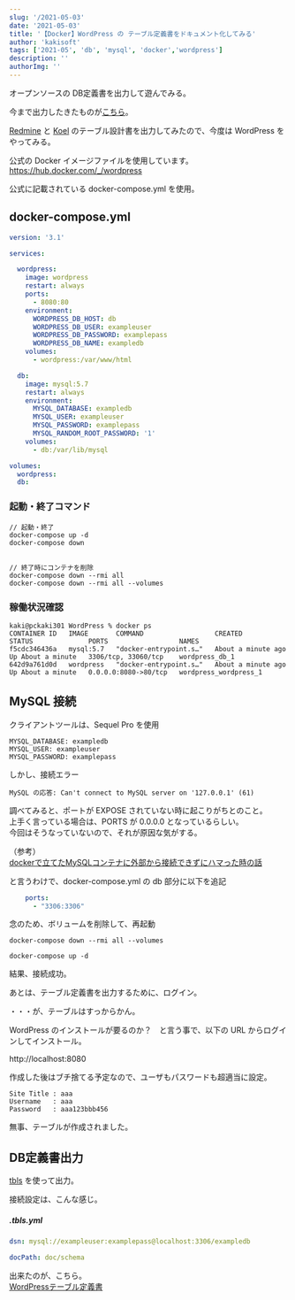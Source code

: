 ```yaml
---
slug: '/2021-05-03'
date: '2021-05-03'
title: '【Docker】WordPress の テーブル定義書をドキュメント化してみる'
author: 'kakisoft'
tags: ['2021-05', 'db', 'mysql', 'docker','wordpress']
description: ''
authorImg: ''
---
```


オープンソースの DB定義書を出力して遊んでみる。  

今まで出力したきたものが[こちら](https://github.com/kakisoft/variety-of-tables-scheme-documentations)。

[Redmine](https://github.com/kakisoft/variety-of-tables-scheme-documentations/blob/main/Redmine/tbls/doc/schema/README.md) と [Koel](https://github.com/kakisoft/variety-of-tables-scheme-documentations/blob/main/Koel/tbls/doc/schema/README.md) のテーブル設計書を出力してみたので、今度は WordPress をやってみる。  

公式の Docker イメージファイルを使用しています。  
<https://hub.docker.com/_/wordpress>  

公式に記載されている docker-compose.yml を使用。　　
## docker-compose.yml
```yaml
version: '3.1'

services:

  wordpress:
    image: wordpress
    restart: always
    ports:
      - 8080:80
    environment:
      WORDPRESS_DB_HOST: db
      WORDPRESS_DB_USER: exampleuser
      WORDPRESS_DB_PASSWORD: examplepass
      WORDPRESS_DB_NAME: exampledb
    volumes:
      - wordpress:/var/www/html

  db:
    image: mysql:5.7
    restart: always
    environment:
      MYSQL_DATABASE: exampledb
      MYSQL_USER: exampleuser
      MYSQL_PASSWORD: examplepass
      MYSQL_RANDOM_ROOT_PASSWORD: '1'
    volumes:
      - db:/var/lib/mysql

volumes:
  wordpress:
  db:
```

### 起動・終了コマンド
```
// 起動・終了
docker-compose up -d
docker-compose down


// 終了時にコンテナを削除
docker-compose down --rmi all
docker-compose down --rmi all --volumes
```

### 稼働状況確認
```
kaki@pckaki301 WordPress % docker ps
CONTAINER ID   IMAGE       COMMAND                  CREATED              STATUS              PORTS                  NAMES
f5cdc346436a   mysql:5.7   "docker-entrypoint.s…"   About a minute ago   Up About a minute   3306/tcp, 33060/tcp    wordpress_db_1
642d9a761d0d   wordpress   "docker-entrypoint.s…"   About a minute ago   Up About a minute   0.0.0.0:8080->80/tcp   wordpress_wordpress_1
```

## MySQL 接続
クライアントツールは、Sequel Pro を使用
```
MYSQL_DATABASE: exampledb
MYSQL_USER: exampleuser
MYSQL_PASSWORD: examplepass
```

しかし、接続エラー
```
MySQL の応答: Can't connect to MySQL server on '127.0.0.1' (61)
```

調べてみると、ポートが EXPOSE されていない時に起こりがちとのこと。  
上手く言っている場合は、PORTS が 0.0.0.0 となっているらしい。  
今回はそうなっていないので、それが原因な気がする。  

（参考）  
[dockerで立てたMySQLコンテナに外部から接続できずにハマった時の話](https://qiita.com/ny7760/items/ac517eef814ac8012743)  

と言うわけで、docker-compose.yml の db 部分に以下を追記
```yaml
    ports:
      - "3306:3306"
```

念のため、ボリュームを削除して、再起動
```
docker-compose down --rmi all --volumes

docker-compose up -d
```

結果、接続成功。  

あとは、テーブル定義書を出力するために、ログイン。  

・・・が、テーブルはすっからかん。  

WordPress のインストールが要るのか？　と言う事で、以下の URL からログインしてインストール。  

http://localhost:8080  

作成した後はブチ捨てる予定なので、ユーザもパスワードも超適当に設定。  
```
Site Title : aaa
Username   : aaa
Password   : aaa123bbb456
```

無事、テーブルが作成されました。  


## DB定義書出力
[tbls](https://github.com/k1LoW/tbls) を使って出力。  

接続設定は、こんな感じ。

##### .tbls.yml
```yaml
dsn: mysql://exampleuser:examplepass@localhost:3306/exampledb

docPath: doc/schema
```

出来たのが、こちら。  
[WordPressテーブル定義書](https://github.com/kakisoft/variety-of-tables-scheme-documentations/blob/main/WordPress/tbls/doc/schema/README.md)  

